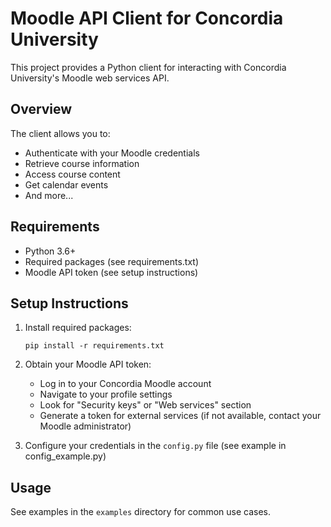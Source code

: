 # Moodle API Client for Concordia University

This project provides a Python client for interacting with Concordia University's Moodle web services API.

## Overview

The client allows you to:
- Authenticate with your Moodle credentials
- Retrieve course information
- Access course content
- Get calendar events
- And more...

## Requirements

- Python 3.6+
- Required packages (see requirements.txt)
- Moodle API token (see setup instructions)

## Setup Instructions

1. Install required packages:
   ```
   pip install -r requirements.txt
   ```

2. Obtain your Moodle API token:
   - Log in to your Concordia Moodle account
   - Navigate to your profile settings
   - Look for "Security keys" or "Web services" section
   - Generate a token for external services (if not available, contact your Moodle administrator)

3. Configure your credentials in the `config.py` file (see example in config_example.py)

## Usage

See examples in the `examples` directory for common use cases.
